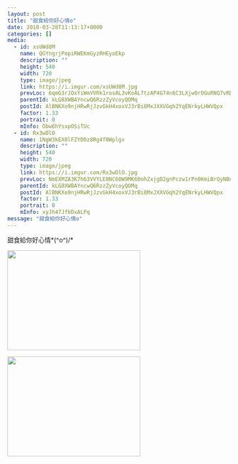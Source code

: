 ```yaml
---
layout: post
title: "甜食給你好心情o" 
date: 2018-03-28T11:13:17+0000 
categories: [] 
media:
  - id: xsUWd8M
    name: QGYngrjPopiRWEKmGyzRHEyoEkp
    description: ""   
    height: 540
    width: 720
    type: image/jpeg
    link: https://i.imgur.com/xsUWd8M.jpg
    prevLoc: 6qmG3rJOxYiWmVVRk1rosAL3vKoAL7tzAP4G74n6C3LXjw0rOGuRNQ7vRDR4tOxL1xykWmsqAGMWrg4NS8El6QoLoGH1313k4Kv0sv1k1JoBQ9Fmw22Xlg4WF72yvG0Jn6SQKgxk8Y0KhDqV22xXOnuPoL97VEkjHy35RyzxW9C5QQJE2DXrSV10MLL2G3TNLKVmNoB3ujXEyY08EkfBGX62D88ns3ZrAWNMLOckQ419oG2YH7Q9gzpg5vC9Nr6210mBFEA
    parentId: kLG8XWBAYncwQ6RzzZyVcoyQOMq
    postId: AlBNKXo9njHRwRjJzvGkH4xoxVJ3rBi8MxJXXVGqh2YqENrkyLHWVQpx
    factor: 1.33
    portrait: 0
    mInfo: Obw6hYsxpOSiTUc
  - id: Rx3wDlO
    name: 1NgW3kEX0lFZYD0z8Rg4f0Wplgv
    description: ""   
    height: 540
    width: 720
    type: image/jpeg
    link: https://i.imgur.com/Rx3wDlO.jpg
    prevLoc: NmEXMZA3K7h63VVYLE0NC60W9MK60ohZxjgD2gnPczw1rPn0KmiBrQyNBnB4CoRmrRBMg9c3ARx8l4L2HlZrNXMABgsZLG014Lo4hk7n7Z8LWvFPoX4WRxnlhyW36JZ9NzC8QDkOYykvfv67NRp5z8iDWBVWknqruQZwXQVDvOioKK0NxRWOtOzM9KKYA5cWkn6BYER4uRxxPmlqMDiO90nP9PBXSyRw4Pwk1GIz4w7zx1lmfkg6BPDgn5cZ6376XjWzIwZ
    parentId: kLG8XWBAYncwQ6RzzZyVcoyQOMq
    postId: AlBNKXo9njHRwRjJzvGkH4xoxVJ3rBi8MxJXXVGqh2YqENrkyLHWVQpx
    factor: 1.33
    portrait: 0
    mInfo: xyJh47JfbDxALPq
message: "甜食給你好心情o"
---
```


甜食給你好心情*\(^o^)/*


[//]: #media:  
<a href="https://i.imgur.com/xsUWd8M.jpg"><img src="https://i.imgur.com/xsUWd8M.jpg" height="225" width="300" /></a> 
  

<a href="https://i.imgur.com/Rx3wDlO.jpg"><img src="https://i.imgur.com/Rx3wDlO.jpg" height="225" width="300" /></a> 
 
